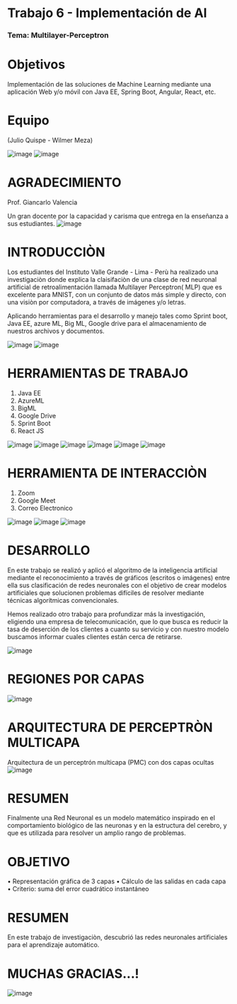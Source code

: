 
# Trabajo 6 - Implementación de AI
### Tema: Multilayer-Perceptron

# Objetivos
Implementación de las soluciones de Machine Learning mediante una aplicación Web y/o móvil con Java EE, Spring Boot, Angular, React, etc.

# Equipo
(Julio Quispe - Wilmer Meza)

![image](https://user-images.githubusercontent.com/55814963/122267311-59b42700-cea0-11eb-80a8-cf841571e81c.png) 
![image](https://user-images.githubusercontent.com/55814963/122267088-19ed3f80-cea0-11eb-9764-fedbecdbcf5a.png)

# AGRADECIMIENTO

Prof. Giancarlo Valencia 

Un gran docente por la capacidad y carisma que entrega en la enseñanza a sus estudiantes.
![image](https://user-images.githubusercontent.com/55814963/122269485-e1029a00-cea2-11eb-8fb1-c9e9918e3844.png)


# INTRODUCCIÒN

Los estudiantes del Instituto Valle Grande - Lima - Perù ha realizado una investigaciòn donde explica la claisifaciòn de una clase de red neuronal artificial de retroalimentación llamada  Multilayer Perceptron( MLP) que es excelente para MNIST, con un conjunto de datos más simple y directo, con una visiòn por computadora, a través de imágenes y/o letras.


Aplicando herramientas para el desarrollo y manejo tales como Sprint boot, Java EE, azure ML, Big ML, Google drive para el almacenamiento de nuestros archivos y documentos.


![image](https://user-images.githubusercontent.com/55814963/122142465-2aa4a380-ce15-11eb-8938-fb9cc04550ab.png)
![image](https://user-images.githubusercontent.com/55814963/122265602-8b2bf300-ce9e-11eb-9b06-18aa4b7f0a14.png)



# HERRAMIENTAS DE TRABAJO
1. Java EE
2. AzureML
3. BigML
4. Google Drive
5. Sprint Boot
6. React JS 


![image](https://user-images.githubusercontent.com/55814963/122142722-a3a3fb00-ce15-11eb-9d2d-041e59360261.png)
![image](https://user-images.githubusercontent.com/55814963/122142605-71929900-ce15-11eb-8bec-542025eb51fa.png)
![image](https://user-images.githubusercontent.com/55814963/122142628-7a836a80-ce15-11eb-9c46-d33c4fcc24c5.png)
![image](https://user-images.githubusercontent.com/55814963/122142674-8f5ffe00-ce15-11eb-84f4-e7c73477204a.png)
![image](https://user-images.githubusercontent.com/55814963/122142691-97b83900-ce15-11eb-81c6-5e02067bc9df.png)
![image](https://user-images.githubusercontent.com/55814963/122265746-b282c000-ce9e-11eb-8f88-ca8b5f3b692e.png)

# HERRAMIENTA DE INTERACCIÒN
1. Zoom
2. Google Meet
3. Correo Electronico


![image](https://user-images.githubusercontent.com/55814963/122266016-f249a780-ce9e-11eb-8a13-5ba3c1b708b1.png)
![image](https://user-images.githubusercontent.com/55814963/122266033-f7a6f200-ce9e-11eb-8ff6-35267b2fe690.png)
![image](https://user-images.githubusercontent.com/55814963/122266101-0f7e7600-ce9f-11eb-84ff-e6fe75ea5cb7.png)


# DESARROLLO
En este trabajo se realizó y aplicó el algoritmo de la inteligencia artificial  mediante el reconocimiento a través de gráficos (escritos o imágenes) entre ella sus clasificación de redes neuronales con el objetivo de crear modelos artificiales que solucionen problemas difíciles de resolver mediante técnicas algorítmicas convencionales.

Hemos realizado otro trabajo para profundizar más la investigación, eligiendo una empresa de telecomunicación, que lo que busca es reducir la tasa de deserción de los clientes a cuanto su servicio y con nuestro modelo buscamos informar cuales clientes están cerca de retirarse.

![image](https://user-images.githubusercontent.com/55814963/122268912-45712980-cea2-11eb-8bb4-bf5130da5f79.png)


# REGIONES POR CAPAS 

![image](https://user-images.githubusercontent.com/55814963/122268248-756bfd00-cea1-11eb-8d07-90ef8012650d.png)

# ARQUITECTURA DE PERCEPTRÒN MULTICAPA

Arquitectura de un perceptrón multicapa (PMC) con dos capas ocultas
![image](https://user-images.githubusercontent.com/55814963/122268328-8d438100-cea1-11eb-929e-3c5faeea7399.png)



# RESUMEN

Finalmente una Red Neuronal es un modelo matemático inspirado en el comportamiento biológico de las neuronas y en la estructura del cerebro, y que es utilizada para resolver un amplio rango de problemas. 

# OBJETIVO

• Representación gráfica de 3 capas
• Cálculo de las salidas en cada capa
• Criterio: suma del error cuadrático instantáneo


# RESUMEN
En este trabajo de investigaciòn, descubrió las redes neuronales artificiales para el aprendizaje automático.

# MUCHAS GRACIAS...!

![image](https://user-images.githubusercontent.com/55814963/122269113-76e9f500-cea2-11eb-99ed-7bbf207f1491.png)

